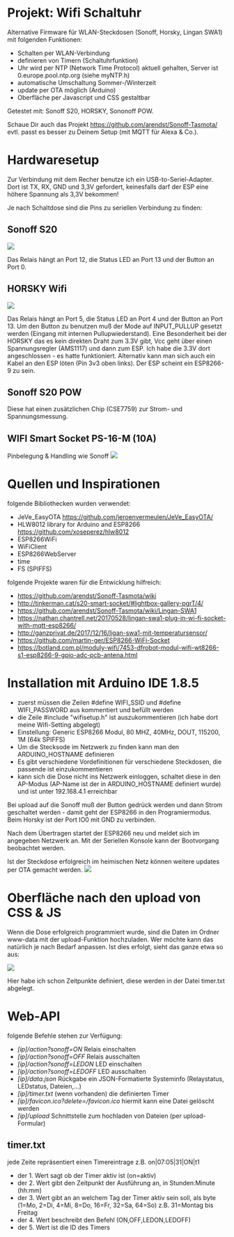 # Projekt: Wifi Schaltuhr

Alternative Firmware für WLAN-Steckdosen (Sonoff, Horsky, Lingan SWA1) mit folgenden Funktionen:
* Schalten per WLAN-Verbindung
* definieren von Timern (Schaltuhrfunktion)
* Uhr wird per NTP (Network Time Protocol) aktuell gehalten, Server ist 0.europe.pool.ntp.org (siehe myNTP.h)
* automatische Umschaltung Sommer-/Winterzeit
* update per OTA möglich (Arduino)
* Oberfläche per Javascript und CSS gestaltbar

Getestet mit: Sonoff S20, HORSKY, Sononoff POW.

Schaue Dir auch das Projekt https://github.com/arendst/Sonoff-Tasmota/ evtl. passt es besser zu Deinem Setup (mit MQTT für Alexa & Co.).

# Hardwaresetup
Zur Verbindung mit dem Recher benutze ich ein USB-to-Seriel-Adapter. Dort ist TX, RX, GND und 3,3V gefordert, keinesfalls darf der ESP eine höhere Spannung als 3,3V bekommen!

Je nach Schaltdose sind die Pins zu seriellen Verbindung zu finden:

## Sonoff S20
![](https://raw.githubusercontent.com/polygontwist/ESP_sonoff_Schaltuhr/master/bilder/sonoff_platine.png)

Das Relais hängt an Port 12, die Status LED an Port 13 und der Button an Port 0.

## HORSKY Wifi
![](https://raw.githubusercontent.com/polygontwist/ESP_sonoff_Schaltuhr/master/bilder/platine_horsky_Lingan-SWA1.png)

Das Relais hängt an Port 5, die Status LED an Port 4 und der Button an Port 13. Um den Button zu benutzen muß der Mode auf INPUT_PULLUP gesetzt werden (Eingang mit internen Pullupwiederstand).
Eine Besonderheit bei der HORSKY das es kein direkten Draht zum 3.3V gibt, Vcc geht über einen Spannungsregler (AMS1117) und dann zum ESP. Ich habe die 3.3V dort angeschlossen - es hatte funktioniert. Alternativ kann man sich auch ein Kabel an den ESP löten (Pin 3v3 oben links).
Der ESP scheint ein ESP8266-9 zu sein.

## Sonoff S20 POW
Diese hat einen zusätzlichen Chip (CSE7759) zur Strom- und Spannungsmessung.

## WIFI Smart Socket PS-16-M (10A)
Pinbelegung & Handling wie Sonoff
![](https://raw.githubusercontent.com/polygontwist/ESP_sonoff_Schaltuhr/master/bilder/wifi_smart_socket.jpg)

# Quellen und Inspirationen
folgende Bibliothecken wurden verwendet:
* JeVe_EasyOTA https://github.com/jeroenvermeulen/JeVe_EasyOTA/
* HLW8012 library for Arduino and ESP8266 https://github.com/xoseperez/hlw8012
* ESP8266WiFi
* WiFiClient
* ESP8266WebServer
* time
* FS (SPIFFS)

folgende Projekte waren für die Entwicklung hilfreich: 
* https://github.com/arendst/Sonoff-Tasmota/wiki
* http://tinkerman.cat/s20-smart-socket/#lightbox-gallery-pgrT/4/
* https://github.com/arendst/Sonoff-Tasmota/wiki/Lingan-SWA1
* https://nathan.chantrell.net/20170528/lingan-swa1-plug-in-wi-fi-socket-with-mqtt-esp8266/
* http://ganzprivat.de/2017/12/16/ligan-swa1-mit-temperatursensor/
* https://github.com/martin-ger/ESP8266-WiFi-Socket
* https://botland.com.pl/moduly-wifi/7453-dfrobot-modul-wifi-wt8266-s1-esp8266-9-gpio-adc-pcb-antena.html


# Installation mit Arduino IDE 1.8.5
* zuerst müssen die Zeilen #define WIFI_SSID und #define WIFI_PASSWORD aus kommentiert und befüllt werden
* die Zeile #include "wifisetup.h" ist auszukommentieren (ich habe dort meine Wifi-Setting abgelegt)
* Einstellung: Generic ESP8266 Modul, 80 MHZ, 40MHz, DOUT, 115200, 1M (64k SPIFFS)
* Um die Stecksode im Netzwerk zu finden kann man den ARDUINO_HOSTNAME definieren
* Es gibt verschiedene Vordefinitionen für verschiedene Steckdosen, die passende ist einzukommentieren
* kann sich die Dose nicht ins Netzwerk einloggen, schaltet diese in den AP-Modus (AP-Name ist der in ARDUINO_HOSTNAME definiert wurde) und ist unter 192.168.4.1 erreichbar

Bei upload auf die Sonoff muß der Button gedrück werden und dann Strom geschaltet werden - damit geht der ESP8266 in den Programiermodus.
Beim Horsky ist der Port IO0 mit GND zu verbinden.

Nach dem Übertragen startet der ESP8266 neu und meldet sich im angegeben Netzwerk an. Mit der Seriellen Konsole kann der Bootvorgang beobachtet werden.

Ist der Steckdose erfolgreich im heimischen Netz können weitere updates per OTA gemacht werden.
![](https://github.com/polygontwist/ESP_sonoff_Schaltuhr/blob/master/bilder/ota-port.png)

# Oberfläche nach den upload von CSS & JS
Wenn die Dose erfolgreich programmiert wurde, sind die Daten im Ordner www-data mit der upload-Funktion hochzuladen. Wer möchte kann das natürlich je nach Bedarf anpassen. Ist dies erfolgt, sieht das ganze etwa so aus:

![](https://github.com/polygontwist/ESP_sonoff_Schaltuhr/blob/master/bilder/screen01.png)

Hier habe ich schon Zeitpunkte definiert, diese werden in der Datei timer.txt abgelegt.

# Web-API
folgende Befehle stehen zur Verfügung:
* *[ip]/action?sonoff=ON* Relais einschalten
* *[ip]/action?sonoff=OFF* Relais ausschalten
* *[ip]/action?sonoff=LEDON* LED einschalten
* *[ip]/action?sonoff=LEDOFF* LED ausschalten
* *[ip]/data.json* Rückgabe ein JSON-Formatierte Systeminfo (Relaystatus, LEDstatus, Dateien,...)
* *[ip]/timer.txt* (wenn vorhanden) die definierten Timer
* *[ip]/favicon.ico?delete=/favicon.ico* hiermit kann eine Datei gelöscht werden
* *[ip]/upload* Schnittstelle zum hochladen von Dateien (per upload-Formular)
  
## timer.txt
jede Zeite repräsentiert einen Timereintrage z.B. on|07:05|31|ON|t1
* der 1. Wert sagt ob der Timer aktiv ist (on=aktiv)
* der 2. Wert gibt den Zeitpunkt der Ausführung an, in Stunden:Minute (hh:mm)
* der 3. Wert gibt an an welchem Tag der Timer aktiv sein soll, als byte (1=Mo, 2=Di, 4=Mi, 8=Do, 16=Fr, 32=Sa, 64=So) z.B. 31=Montag bis Freitag
* der 4. Wert beschreibt den Befehl (ON,OFF,LEDON,LEDOFF)
* der 5. Wert ist die ID des Timers
  
  

